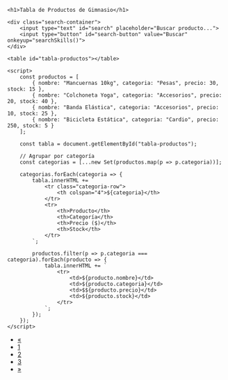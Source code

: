 <!DOCTYPE html>
<html lang="es">
<head>
    <meta charset="UTF-8">
    <meta name="viewport" content="width=device-width, initial-scale=1.0">
    <title>Tabla Productos Gimnasio</title>
    <link rel="stylesheet" href="proyecto.css">
</head>
<body>

    <h1>Tabla de Productos de Gimnasio</h1>

    <div class="search-container">
        <input type="text" id="search" placeholder="Buscar producto...">
        <input type="button" id="search-button" value="Buscar" onkeyup="searchSkills()">
    </div>

    <table id="tabla-productos"></table>

    <script>
        const productos = [
            { nombre: "Mancuernas 10kg", categoria: "Pesas", precio: 30, stock: 15 },
            { nombre: "Colchoneta Yoga", categoria: "Accesorios", precio: 20, stock: 40 },
            { nombre: "Banda Elástica", categoria: "Accesorios", precio: 10, stock: 25 },
            { nombre: "Bicicleta Estática", categoria: "Cardio", precio: 250, stock: 5 }
        ];

        const tabla = document.getElementById("tabla-productos");

        // Agrupar por categoría
        const categorias = [...new Set(productos.map(p => p.categoria))];

        categorias.forEach(categoria => {
            tabla.innerHTML += `
                <tr class="categoria-row">
                    <th colspan="4">${categoria}</th>
                </tr>
                <tr>
                    <th>Producto</th>
                    <th>Categoría</th>
                    <th>Precio ($)</th>
                    <th>Stock</th>
                </tr>
            `;

            productos.filter(p => p.categoria === categoria).forEach(producto => {
                tabla.innerHTML += `
                    <tr>
                        <td>${producto.nombre}</td>
                        <td>${producto.categoria}</td>
                        <td>$${producto.precio}</td>
                        <td>${producto.stock}</td>
                    </tr>
                `;
            });
        });
    </script>

<ul class="pagination">
    <li><a href="#">&laquo;</a></li>
    <li class="active"><a href="#">1</a></li>
    <li><a href="#">2</a></li>
    <li><a href="#">3</a></li>
    <li><a href="#">&raquo;</a></li>
</ul>

</body>
</html>

